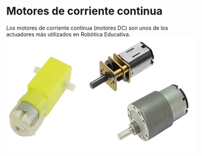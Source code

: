 # Motores de corriente continua
Los motores de corriente continua (motores DC) son unos de los actuadores más utilizados en Robótica Educativa. 
<a href="" target="_blank"><img width="600" height="300" border="0" align="center" src="img/motoresDC.png "/></a>

